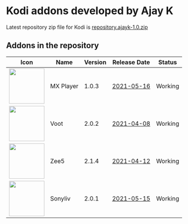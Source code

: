 # Kodi addons developed by Ajay K

Latest repository zip file for Kodi is [repository.ajayk-1.0.zip](https://github.com/Vikassm73/AjaykRepo/blob/main/Zips/repository.ajayk-1.0.zip)

## Addons in the repository
|Icon|Name|Version|Release Date|Status|
|---|---|---|---|---|
|<img src="https://github.com/Vikassm73/AjaykRepo/blob/main/Zips/plugin.video.MXPlayer/icon.png" width="96">|MX Player|1.0.3|[2021-05-16](https://raw.githubusercontent.com/Vikassm73/AjaykRepo/main/Zips/plugin.video.MXPlayer/changelog.txt)|Working
|<img src="https://github.com/Vikassm73/AjaykRepo/blob/main/Zips/plugin.video.voot/icon.png" width="96">|Voot|2.0.2|[2021-04-08](https://raw.githubusercontent.com/Vikassm73/AjaykRepo/main/Zips/plugin.video.voot/changelog.txt)|Working
|<img src="https://github.com/Vikassm73/AjaykRepo/blob/main/Zips/plugin.video.zee5/icon_zee5.jpg" width="96">|Zee5|2.1.4|[2021-04-12](https://raw.githubusercontent.com/Vikassm73/AjaykRepo/main/Zips/plugin.video.zee5/changelog.txt)|Working
|<img src="https://github.com/Vikassm73/AjaykRepo/blob/main/Zips/plugin.video.sonyliv/icon.png" width="96">|Sonyliv|2.0.1|[2021-05-15](https://raw.githubusercontent.com/Vikassm73/AjaykRepo/main/Zips/plugin.video.sonyliv/changelog.txt)|Working
